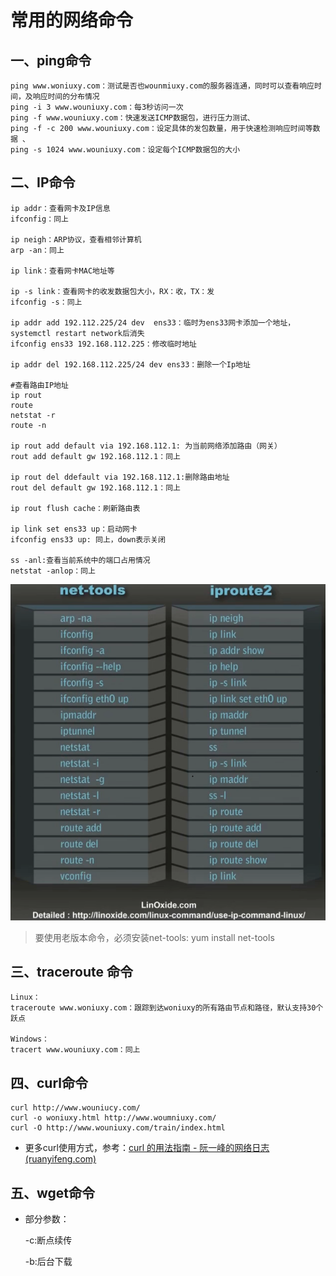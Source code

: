 # 常用的网络命令

## 一、ping命令

```
ping www.woniuxy.com：测试是否也wounmiuxy.com的服务器连通，同时可以查看响应时间，及响应时间的分布情况
ping -i 3 www.wouniuxy.com：每3秒访问一次 
ping -f www.wouniuxy.com：快速发送ICMP数据包，进行压力测试、
ping -f -c 200 www.wouniuxy.com：设定具体的发包数量，用于快速检测响应时间等数据 、
ping -s 1024 www.wouniuxy.com：设定每个ICMP数据包的大小
```

## 二、IP命令

```shell
ip addr：查看网卡及IP信息
ifconfig：同上

ip neigh：ARP协议，查看相邻计算机
arp -an：同上

ip link：查看网卡MAC地址等

ip -s link：查看网卡的收发数据包大小，RX：收，TX：发
ifconfig -s：同上

ip addr add 192.112.225/24 dev  ens33：临时为ens33网卡添加一个地址，systemctl restart network后消失
ifconfig ens33 192.168.112.225：修改临时地址

ip addr del 192.168.112.225/24 dev ens33：删除一个Ip地址

#查看路由IP地址
ip rout
route
netstat -r 
route -n

ip rout add default via 192.168.112.1: 为当前网络添加路由（网关）
rout add default gw 192.168.112.1：同上

ip rout del ddefault via 192.168.112.1:删除路由地址
rout del default gw 192.168.112.1：同上

ip rout flush cache：刷新路由表

ip link set ens33 up：启动网卡
ifconfig ens33 up: 同上，down表示关闭

ss -anl:查看当前系统中的端口占用情况
netstat -anlop：同上
```

![](../../picture/Snipaste_2025-01-05_10-28-49.png)

> 要使用老版本命令，必须安装net-tools: yum install net-tools

## 三、traceroute 命令

```
Linux：
traceroute www.woniuxy.com：跟踪到达woniuxy的所有路由节点和路径，默认支持30个跃点

Windows：
tracert www.wouniuxy.com：同上
```

## 四、curl命令

```
curl http://www.wouniucy.com/
curl -o woniuxy.html http://www.woumniuxy.com/
curl -O http://www.wouniuxy.com/train/index.html
```

- 更多curl使用方式，参考：[curl 的用法指南 - 阮一峰的网络日志 (ruanyifeng.com)](https://www.ruanyifeng.com/blog/2019/09/curl-reference.html)

## 五、wget命令

- 部分参数：

  -c:断点续传

  -b:后台下载

  

